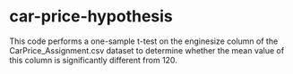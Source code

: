 # car-price-hypothesis
This code performs a one-sample t-test on the enginesize column of the CarPrice_Assignment.csv dataset to determine whether the mean value of this column is significantly different from 120.
